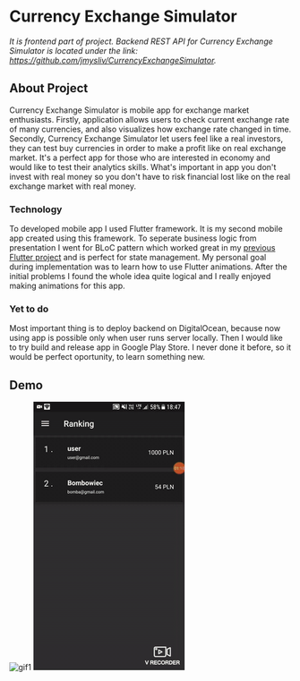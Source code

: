 Currency Exchange Simulator
===
*It is frontend part of project. Backend REST API for Currency Exchange Simulator is located under the link: https://github.com/jmysliv/CurrencyExchangeSimulator.*

## About Project
Currency Exchange Simulator is mobile app for exchange market enthusiasts. Firstly, application allows users to check current exchange rate of many currencies, and also visualizes how exchange rate changed in time. Secondly, Currency Exchange Simulator let users feel like a real investors, they can test buy currencies in order to make a profit like on real exchange market. It's a perfect app for those who are interested in economy and would like to test their analytics skills. What's important in app you don't invest with real money so you don't have to risk financial lost like on the real exchange market with real money.

### Technology
To developed mobile app I used Flutter framework. It is my second mobile app created using this framework. To seperate business logic from presentation I went for BLoC pattern which worked great in my [previous Flutter project](https://github.com/jmysliv/na-stok-app) and is perfect for state management. My personal goal during implementation was to learn how to use Flutter animations. After the initial problems I found the whole idea quite logical and I really enjoyed making animations for this app. 

### Yet to do
Most important thing is to deploy backend on DigitalOcean, because now using app is possible only when user runs server locally. Then I would like to try build and release app in Google Play Store. I never done it before, so it would be perfect oportunity, to learn something new.

## Demo
![gif1](gifs/part1.gif)
![gif2](gifs/part2.gif)
